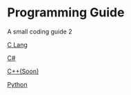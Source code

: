<link rel="preload" as='style' href="https://actwu.github.io/md.css"/>
<link rel="stylesheet" href="https://actwu.github.io/md.css"/>
<script src="https://cdn.jsdelivr.net/gh/iselang/iselang.github.io@main/num.min.js"></script>
<script>
app('Learn - Oth'); fav(3);
</script>

# Programming Guide
A small coding guide 2

[C Lang](c.md)

[C#](csharp.md)

[C++(Soon)]()

[Python](/py.md)
